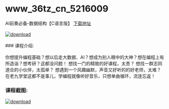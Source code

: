 # www_36tz_cn_5216009
AI前奏必备-数据结构【C语言版】
[下载地址](http://www.36tz.cn/article/5216009 "下载地址")
<br/></br>[![download](http://36tz.cn/muke_img/2020_11_2-14.png "下载地址")](http://www.36tz.cn/article/5216009 "下载地址")
<br/></br>### 课程介绍:<br/></br>你想提升编程基础？想以后走大数据、AI？想成为别人眼中的大神？想在编程上有所造诣？想考研？这都没问题！
想找一门的精致的好课程，太贵？
想找一群志同道合的小伙伴，太孤单？
想遇到一个风趣幽默，声音又好听的的好老师，太难？
在老九学堂这都不是事儿，学编程就像听好音乐，只想单曲循环，流连忘返！

### 课程截图:
[![download](http://36tz.cn/muke_img/2020_11_1-14.png "下载地址")](http://www.36tz.cn/article/5216009 "下载地址")
